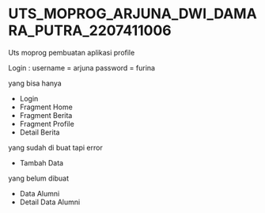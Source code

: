# UTS_MOPROG_ARJUNA_DWI_DAMARA_PUTRA_2207411006
 Uts moprog pembuatan aplikasi profile

Login :
username = arjuna
password = furina


yang bisa hanya 
- Login
- Fragment Home
- Fragment Berita
- Fragment Profile
- Detail Berita

yang sudah di buat tapi error
- Tambah Data

yang belum dibuat
- Data Alumni
- Detail Data Alumni

